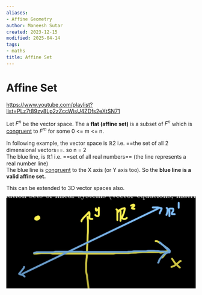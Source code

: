 ```yaml
---
aliases:
- Affine Geometry
author: Maneesh Sutar
created: 2023-12-15
modified: 2025-04-14
tags:
- maths
title: Affine Set
---
```


# Affine Set

<https://www.youtube.com/playlist?list=PLz7t89zv8Lp2zZccWisU4ZDfs2eXtSN71>

Let $F^n$ be the vector space. The a **flat (affine set)** is a subset of $F^n$ which is [congruent](../Dictionary/Congruent-(en-US).md) to $F^m$ for some 0 \<= m \<= n.

In following example, the vector space is $\mathbb{R}2$ i.e. ==the set of all 2 dimensional vectors==. so n = 2  
The blue line, is $\mathbb{R}1$ i.e. ==set of all real numbers== (the line represents a real number line)  
The blue line is [congruent](../Dictionary/Congruent-(en-US).md) to the X axis (or Y axis too). So the **blue line is a valid affine set.**

This can be extended to 3D vector spaces also.

![affine_geometry](Artifacts/Affine_Geometry.png)
